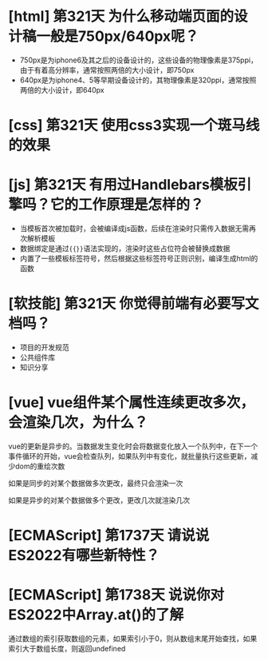 # [html] 第321天 为什么移动端页面的设计稿一般是750px/640px呢？

- 750px是为iphone6及其之后的设备设计的，这些设备的物理像素是375ppi，由于有着高分辨率，通常按照两倍的大小设计，即750px
- 640px是为iphone4、5等早期设备设计的，其物理像素是320ppi，通常按照两倍的大小设计，即640px

# [css] 第321天 使用css3实现一个斑马线的效果

# [js] 第321天 有用过Handlebars模板引擎吗？它的工作原理是怎样的？

- 当模板首次被加载时，会被编译成js函数，后续在渲染时只需传入数据无需再次解析模板
- 数据绑定是通过`{{}}`语法实现的，渲染时这些占位符会被替换成数据
- 内置了一些模板标签符号，然后根据这些标签符号正则识别，编译生成html的函数

# [软技能] 第321天 你觉得前端有必要写文档吗？

- 项目的开发规范
- 公共组件库
- 知识分享

# [vue] vue组件某个属性连续更改多次，会渲染几次，为什么？

vue的更新是异步的。当数据发生变化时会将数据变化放入一个队列中，在下一个事件循环的开始，vue会检查队列，如果队列中有变化，就批量执行这些更新，减少dom的重绘次数

如果是同步的对某个数据做多次更改，最终只会渲染一次

如果是异步的对某个数据做多个更改，更改几次就渲染几次

# [ECMAScript] 第1737天 请说说ES2022有哪些新特性？

# [ECMAScript] 第1738天 说说你对ES2022中Array.at()的了解

通过数组的索引获取数组的元素，如果索引小于0，则从数组末尾开始查找，如果索引大于数组长度，则返回undefined
